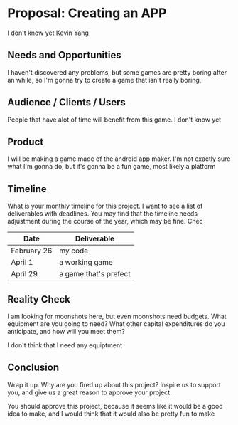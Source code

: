 # Proposal: Creating an APP
I don't know yet
Kevin Yang

## Needs and Opportunities
I haven't discovered any problems, but some games are pretty boring after an while, so I'm gonna try to create a game that isn't really boring,
## Audience / Clients / Users
People that have alot of time will benefit from this game. I don't know yet

## Product
I will be making a game made of the android app maker. I'm not exactly sure what I'm gonna do, but it's gonna be a fun game, most likely a platform

## Timeline
What is your monthly timeline for this project. I want to see a list of
deliverables with deadlines. You may find that the timeline needs adjustment
during the course of the year, which may be fine. Chec

| Date          | Deliverable   |
| ------------- | ------------- |
| February 26   | my code |
| April 1       | a working game |
| April 29      | a game that's prefect |

## Reality Check
I am looking for moonshots here, but even moonshots need budgets. What
equipment are you going to need? What other capital expenditures do you
anticipate, and how will you meet them?

I don't think that I need any equiptment

## Conclusion
Wrap it up. Why are you fired up about this project? Inspire us to support you,
and give us a great reason to approve your project.

You should approve this project, because it seems like it would be a good idea to make, and I would think that it would also be pretty fun to make
